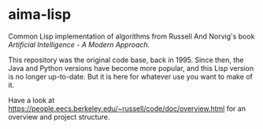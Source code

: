 # aima-lisp

Common Lisp implementation of algorithms from Russell And Norvig's book *Artificial Intelligence - A Modern Approach.*

This repository was the original code base, back in 1995. 
Since then, the Java and Python versions have become more popular, and this Lisp version is no
longer up-to-date. But it is here for whatever use you want to make of it.

Have a look at https://people.eecs.berkeley.edu/~russell/code/doc/overview.html for an overview and project structure.
